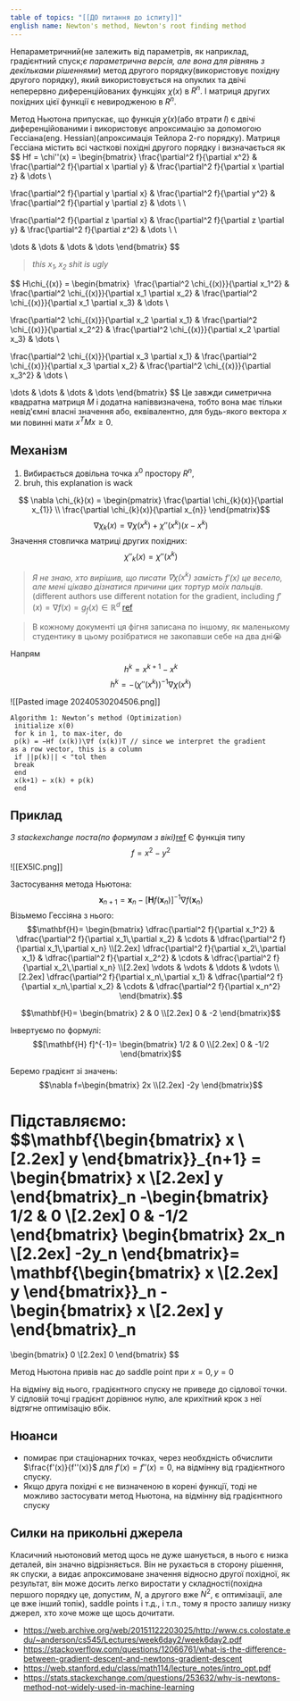 ```yaml
---
table of topics: "[[ДО питання до іспиту]]"
english name: Newton's method, Newton's root finding method
---
```

Непараметричний(не залежить від параметрів, як наприклад, градієнтний спуск;*є параметрична версія, але вона для рівнянь з декільками рішеннями*) метод другого порядку(використовує похідну другого порядку),  який використовується на опуклих та двічі неперервно диференційованих функціях $\chi{(x)}$ в $R^n$. І матриця других похідних цієї функції є невиродженою в $R^n$.

Метод Ньютона припускає, що функція $\chi{(x)}$(або втрати $l$) є двічі диференційованими і використовує апроксимацію за допомогою Гессіана(eng. Hessian)(апроксимація Тейлора 2-го порядку). Матриця Гессіана містить всі часткові похідні другого порядку і визначається як
$$
Hf = \chi''(x) = \begin{bmatrix}
 \frac{\partial^2 f}{\partial x^2} & \frac{\partial^2 f}{\partial x \partial y} & \frac{\partial^2 f}{\partial x \partial z} & \dots \\

 \frac{\partial^2 f}{\partial y \partial x} & \frac{\partial^2 f}{\partial y^2} & \frac{\partial^2 f}{\partial y \partial z} & \dots \\ \\

 \frac{\partial^2 f}{\partial z \partial x} & \frac{\partial^2 f}{\partial z \partial y} & \frac{\partial^2 f}{\partial z^2} & \dots \\ \\

 \dots & \dots & \dots & \dots
\end{bmatrix}
$$
>*this $x_{1},x_{2}$ shit is ugly*

$$ H\chi_{(x)} = \begin{bmatrix}  \frac{\partial^2 \chi_{(x)}}{\partial x_1^2} & \frac{\partial^2 \chi_{(x)}}{\partial x_1 \partial x_2} & \frac{\partial^2 \chi_{(x)}}{\partial x_1 \partial x_3} & \dots \\

\frac{\partial^2 \chi_{(x)}}{\partial x_2 \partial x_1} & \frac{\partial^2 \chi_{(x)}}{\partial x_2^2} & \frac{\partial^2 \chi_{(x)}}{\partial x_2 \partial x_3} & \dots \\

\frac{\partial^2 \chi_{(x)}}{\partial x_3 \partial x_1} & \frac{\partial^2 \chi_{(x)}}{\partial x_3 \partial x_2} & \frac{\partial^2 \chi_{(x)}}{\partial x_3^2} & \dots \\

\dots & \dots & \dots & \dots \end{bmatrix} $$
Це завжди симетрична квадратна матриця $M$ і додатна напіввизначена, тобто вона має тільки невід'ємні власні значення або, еквівалентно, для будь-якого вектора $x$ ми повинні мати $x^T Mx≥0$.

## Механізм
1. Вибирається довільна точка $x^0$ простору $R^n$,
2. bruh, this explanation is wack 


$$
\nabla \chi_{k}(x) = 
\begin{pmatrix} 
  \frac{\partial \chi_{k}(x)}{\partial x_{1}} \\
  \frac{\partial \chi_{k}(x)}{\partial x_{n}}
\end{pmatrix}$$
$$
 \nabla \chi_{k}(x)= \nabla \chi(x^{k})+\chi''(x^{k})(x-x^{k})
$$
Значення стовпичка матриці других похідних:
$$
\chi''_{k}(x) = \chi''(x^{k})
$$

> *Я не знаю, хто вирішив, що писати $\nabla \chi(x^k)$ замість $f'(x)$ це весело, але мені цікаво дізнатися причини цих тортур моїх пальців.* (different authors use different notation for the gradient, including $f'(x) = \nabla f(x)=g_{f}(x) \in \mathbb{R}^d$
> [ref](https://en.wikipedia.org/wiki/Newton%27s_method_in_optimization#Higher_dimensions)


> В кожному документі ця фігня записана по іншому, як маленькому студентику в цьому розібратися не закопавши себе на два дні😭


Напрям
$$
h^k = x^{k+1} - x^k
$$
$$
h^k = -(\chi''(x^k))^{-1} \nabla \chi(x^k)
$$


![[Pasted image 20240530204506.png]]
```pseudocode
Algorithm 1: Newton’s method (Optimization)
 initialize x(0)
 for k in 1, to max-iter, do
 p(k) = −Hf (x(k))\∇f (x(k))T // since we interpret the gradient
as a row vector, this is a column
 if ||p(k)|| < "tol then
 break
 end
 x(k+1) ← x(k) + p(k)
 end
```


## Приклад
*З stackexchange поста(по формулам з вікі)*[ref](https://stats.stackexchange.com/a/253830)
Є функція типу 
$$
f=x^2-y^2
$$
![[EX5lC.png]]

Застосування метода Ньютона:
$$\mathbf{x}_{n+1} = \mathbf{x}_n - [\mathbf{H}f(\mathbf{x}_n)]^{-1} \nabla f(\mathbf{x}_n)$$
Візьмемо Гессіяна з нього:
$$\mathbf{H}= \begin{bmatrix}
  \dfrac{\partial^2 f}{\partial x_1^2} & \dfrac{\partial^2 f}{\partial x_1\,\partial x_2} & \cdots & \dfrac{\partial^2 f}{\partial x_1\,\partial x_n} \\[2.2ex]
  \dfrac{\partial^2 f}{\partial x_2\,\partial x_1} & \dfrac{\partial^2 f}{\partial x_2^2} & \cdots & \dfrac{\partial^2 f}{\partial x_2\,\partial x_n} \\[2.2ex]
  \vdots & \vdots & \ddots & \vdots \\[2.2ex]
  \dfrac{\partial^2 f}{\partial x_n\,\partial x_1} & \dfrac{\partial^2 f}{\partial x_n\,\partial x_2} & \cdots & \dfrac{\partial^2 f}{\partial x_n^2}
\end{bmatrix}.$$

$$\mathbf{H}= \begin{bmatrix}
  2 & 0 \\[2.2ex]
  0 & -2
\end{bmatrix}$$

Інвертуємо по формулі:
$$[\mathbf{H} f]^{-1}= \begin{bmatrix}
  1/2 & 0 \\[2.2ex]
  0 & -1/2
\end{bmatrix}$$

Беремо градієнт зі значень:
$$\nabla f=\begin{bmatrix}
  2x \\[2.2ex]
  -2y 
\end{bmatrix}$$

Підставляємо:
$$\mathbf{\begin{bmatrix}
  x \\[2.2ex]
  y 
\end{bmatrix}}_{n+1} =  \begin{bmatrix}
  x \\[2.2ex]
  y
\end{bmatrix}_n
-\begin{bmatrix}
  1/2 & 0 \\[2.2ex]
  0 & -1/2
\end{bmatrix} \begin{bmatrix}
  2x_n \\[2.2ex]
  -2y_n 
\end{bmatrix}=
\mathbf{\begin{bmatrix}
  x \\[2.2ex]
  y 
\end{bmatrix}}_n - \begin{bmatrix}
  x \\[2.2ex]
  y
\end{bmatrix}_n
=
\begin{bmatrix}
  0 \\[2.2ex]
  0
\end{bmatrix}
$$

Метод Ньютона привів нас до saddle point при $x=0,y=0$

На відміну від нього, градієнтного спуску не приведе до сідлової точки. У сідловій точці градієнт дорівнює нулю, але крихітний крок з неї відтягне оптимізацію вбік.

## Нюанси
- помирає при стаціонарних точках, через необхдність обчислити $\frac{f'(x)}{f''(x)}$ для $f'(x) = f''(x) = 0$, на відмінну від градієнтного спуску.
- Якщо друга похідні є не визначеною в корені функції, тоді не можливо застосувати метод Ньютона, на відмінну від градієнтного спуску

## Силки на прикольні джерела
Класичний ньютоновий метод щось не дуже шанується, в нього є низка деталей, він значно відрізняється. Він не рухається в сторону рішення, як спуски, а видає апроксимоване значення відносно другої похідної, як результат, він може досить легко виростати у складності(похідна першого порядку це, допустим, $N$, а другого вже $N^2$, є оптимізації, але це вже інший топік), saddle points і т.д., і т.п., тому я просто залишу низку джерел, хто хоче може ще щось дочитати.

- https://web.archive.org/web/20151122203025/http://www.cs.colostate.edu/~anderson/cs545/Lectures/week6day2/week6day2.pdf
- https://stackoverflow.com/questions/12066761/what-is-the-difference-between-gradient-descent-and-newtons-gradient-descent
- https://web.stanford.edu/class/math114/lecture_notes/intro_opt.pdf
- https://stats.stackexchange.com/questions/253632/why-is-newtons-method-not-widely-used-in-machine-learning